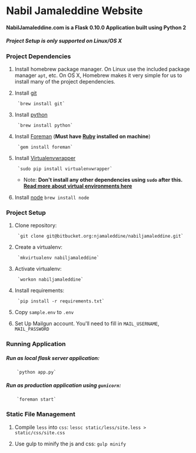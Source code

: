 # Nabil Jamaleddine Website

#### NabilJamaleddine.com is a Flask 0.10.0 Application built using Python 2

##### Project Setup is only supported on Linux/OS X


### Project Dependencies
1. Install homebrew package manager. On Linux use the included package manager `apt`, etc.
On OS X, Homebrew makes it very simple for us to install many of the project dependencies.

2. Install [git](https://git-scm.com/)

        `brew install git`

3. Install [python](https://www.python.org/)

        `brew install python`

4. Install [Foreman](http://ddollar.github.io/foreman/) (**Must have [Ruby](https://www.ruby-lang.org/en/) installed on machine**)

        `gem install foreman`

5. Install [Virtualenvwrapper](https://virtualenvwrapper.readthedocs.org/en/latest/index.html)

        `sudo pip install virtualenvwrapper`

    * Note: **Don't install any other dependencies using `sudo` after this. [Read more about virtual environments here](http://docs.python-guide.org/en/latest/dev/virtualenvs/)**

6. Install [node](https://nodejs.org/en/)
        `brew install node`


### Project Setup
1. Clone repository:

        `git clone git@bitbucket.org:njamaleddine/nabiljamaleddine.git`

2. Create a virtualenv:

        `mkvirtualenv nabiljamaleddine`

3. Activate virtualenv:

        `workon nabiljamaleddine`

4. Install requirements:

        `pip install -r requirements.txt`

5. Copy `sample.env` to `.env`

6. Set Up Mailgun account. You'll need to fill in `MAIL_USERNAME`, `MAIL_PASSWORD`

### Running Application
##### Run as local flask server application:
        `python app.py`

##### Run as production application using `gunicorn`:
        `foreman start`


### Static File Management
1. Compile `less` into `css`:
        `lessc static/less/site.less > static/css/site.css`

2. Use gulp to minify the js and css:
        `gulp minify`
